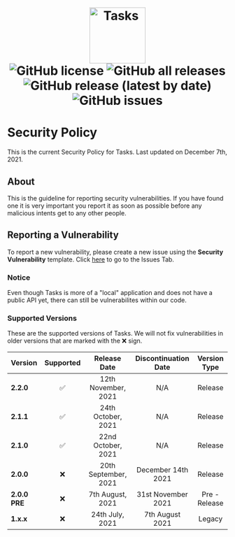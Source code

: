 <h1 align="center">
  <img src="https://user-images.githubusercontent.com/53088136/136106972-30a9cca8-7a32-479a-9368-74ffe2d60a43.png" alt="Tasks" height="128" /><br>
  <img alt="GitHub license" src="https://img.shields.io/github/license/litetools/tasks?style=flat-square"> <img alt="GitHub all releases" src="https://img.shields.io/github/downloads/LiteTools/Tasks/total?style=flat-square"> <img alt="GitHub release (latest by date)" src="https://img.shields.io/github/v/release/LiteTools/Tasks?style=flat-square"> <img alt="GitHub issues" src="https://img.shields.io/github/issues/LiteTools/Tasks?style=flat-square">
</h1>

# Security Policy
This is the current Security Policy for Tasks. Last updated on December 7th, 2021.

## About
This is the guideline for reporting security vulnerabilities. If you have found one it is very important you report it as soon as possible before any malicious intents get to any other people.

## Reporting a Vulnerability
To report a new vulnerability, please create a new issue using the **Security Vulnerability** template. Click [here](https://github.com/LiteTools/Tasks/issues) to go to the Issues Tab.

### Notice
Even though Tasks is more of a "local" application and does not have a public API yet, there can still be vulnerabilites within our code. 



### Supported Versions
These are the supported versions of Tasks. We will not fix vulnerabilities in older versions that are marked with the :x: sign.

| Version             | Supported          | Release Date         | Discontinuation Date | Version Type |
| :------------------ | :----------------: | :--------------:     | :------------------: | :------------------: | 
| **2.2.0**           | ✅                 | 12th November, 2021  | N/A                  | Release| 
| **2.1.1**           | ✅                 | 24th October, 2021   | N/A                  | Release |
| **2.1.0**           | ✅                 | 22nd October, 2021   | N/A                  | Release |
| **2.0.0**           | :x:                 | 20th September, 2021 | December 14th 2021   | Release |
| **2.0.0 PRE**| :x:                | 7th August, 2021     | 31st November 2021   | Pre - Release |
| **1.x.x**           | :x:                | 24th July, 2021      | 7th August 2021      | Legacy |
